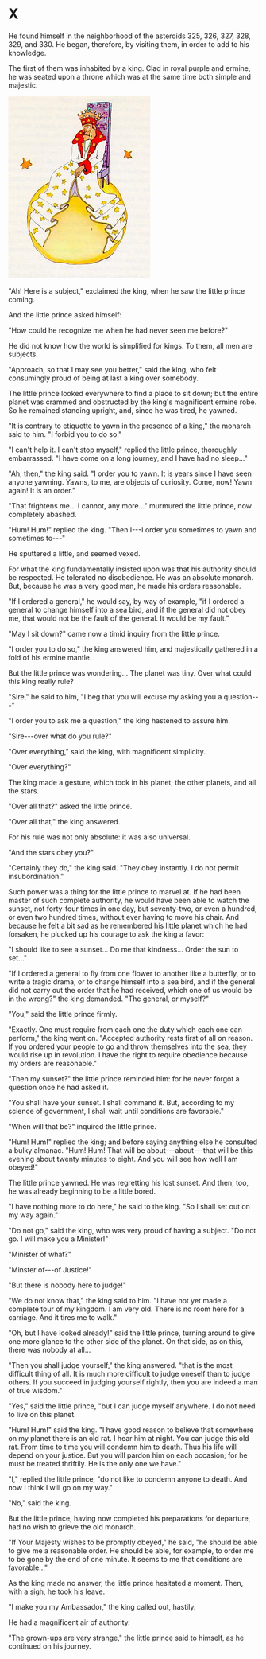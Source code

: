 # X

He found himself in the neighborhood of the asteroids 325, 326, 327,
328, 329, and 330. He began, therefore, by visiting them, in order to
add to his knowledge.

The first of them was inhabited by a king. Clad in royal purple and
ermine, he was seated upon a throne which was at the same time both
simple and majestic.

![King](king.jpg)

"Ah! Here is a subject," exclaimed the king, when he saw the little
prince coming.

And the little prince asked himself:

"How could he recognize me when he had never seen me before?"

He did not know how the world is simplified for kings. To them, all men
are subjects.

"Approach, so that I may see you better," said the king, who felt
consumingly proud of being at last a king over somebody.

The little prince looked everywhere to find a place to sit down; but the
entire planet was crammed and obstructed by the king's magnificent
ermine robe. So he remained standing upright, and, since he was tired,
he yawned.

"It is contrary to etiquette to yawn in the presence of a king," the
monarch said to him. "I forbid you to do so."

"I can't help it. I can't stop myself," replied the little prince,
thoroughly embarrassed. "I have come on a long journey, and I have had
no sleep..."

"Ah, then," the king said. "I order you to yawn. It is years since I
have seen anyone yawning. Yawns, to me, are objects of curiosity. Come,
now! Yawn again! It is an order."

"That frightens me... I cannot, any more..." murmured the little
prince, now completely abashed.

"Hum! Hum!" replied the king. "Then I---I order you sometimes to yawn
and sometimes to---"

He sputtered a little, and seemed vexed.

For what the king fundamentally insisted upon was that his authority
should be respected. He tolerated no disobedience. He was an absolute
monarch. But, because he was a very good man, he made his orders
reasonable.

"If I ordered a general," he would say, by way of example, "if I
ordered a general to change himself into a sea bird, and if the general
did not obey me, that would not be the fault of the general. It would be
my fault."

"May I sit down?" came now a timid inquiry from the little prince.

"I order you to do so," the king answered him, and majestically
gathered in a fold of his ermine mantle.

But the little prince was wondering... The planet was tiny. Over what
could this king really rule?

"Sire," he said to him, "I beg that you will excuse my asking you a
question---"

"I order you to ask me a question," the king hastened to assure him.

"Sire---over what do you rule?"

"Over everything," said the king, with magnificent simplicity.

"Over everything?"

The king made a gesture, which took in his planet, the other planets,
and all the stars.

"Over all that?" asked the little prince.

"Over all that," the king answered.

For his rule was not only absolute: it was also universal.

"And the stars obey you?"

"Certainly they do," the king said. "They obey instantly. I do not
permit insubordination."

Such power was a thing for the little prince to marvel at. If he had
been master of such complete authority, he would have been able to watch
the sunset, not forty-four times in one day, but seventy-two, or even a
hundred, or even two hundred times, without ever having to move his
chair. And because he felt a bit sad as he remembered his little planet
which he had forsaken, he plucked up his courage to ask the king a
favor:

"I should like to see a sunset... Do me that kindness... Order
the sun to set..."

"If I ordered a general to fly from one flower to another like a
butterfly, or to write a tragic drama, or to change himself into a sea
bird, and if the general did not carry out the order that he had
received, which one of us would be in the wrong?" the king demanded.
"The general, or myself?"

"You," said the little prince firmly.

"Exactly. One must require from each one the duty which each one can
perform," the king went on. "Accepted authority rests first of all on
reason. If you ordered your people to go and throw themselves into the
sea, they would rise up in revolution. I have the right to require
obedience because my orders are reasonable."

"Then my sunset?" the little prince reminded him: for he never forgot
a question once he had asked it.

"You shall have your sunset. I shall command it. But, according to my
science of government, I shall wait until conditions are favorable."

"When will that be?" inquired the little prince.

"Hum! Hum!" replied the king; and before saying anything else he
consulted a bulky almanac. "Hum! Hum! That will be about---about---that
will be this evening about twenty minutes to eight. And you will see how
well I am obeyed!"

The little prince yawned. He was regretting his lost sunset. And then,
too, he was already beginning to be a little bored.

"I have nothing more to do here," he said to the king. "So I shall
set out on my way again."

"Do not go," said the king, who was very proud of having a subject.
"Do not go. I will make you a Minister!"

"Minister of what?"

"Minster of---of Justice!"

"But there is nobody here to judge!"

"We do not know that," the king said to him. "I have not yet made a
complete tour of my kingdom. I am very old. There is no room here for a
carriage. And it tires me to walk."

"Oh, but I have looked already!" said the little prince, turning
around to give one more glance to the other side of the planet. On that
side, as on this, there was nobody at all...

"Then you shall judge yourself," the king answered. "that is the most
difficult thing of all. It is much more difficult to judge oneself than
to judge others. If you succeed in judging yourself rightly, then you
are indeed a man of true wisdom."

"Yes," said the little prince, "but I can judge myself anywhere. I do
not need to live on this planet.

"Hum! Hum!" said the king. "I have good reason to believe that
somewhere on my planet there is an old rat. I hear him at night. You can
judge this old rat. From time to time you will condemn him to death.
Thus his life will depend on your justice. But you will pardon him on
each occasion; for he must be treated thriftily. He is the only one we
have."

"I," replied the little prince, "do not like to condemn anyone to
death. And now I think I will go on my way."

"No," said the king.

But the little prince, having now completed his preparations for
departure, had no wish to grieve the old monarch.

"If Your Majesty wishes to be promptly obeyed," he said, "he should
be able to give me a reasonable order. He should be able, for example,
to order me to be gone by the end of one minute. It seems to me that
conditions are favorable..."

As the king made no answer, the little prince hesitated a moment. Then,
with a sigh, he took his leave.

"I make you my Ambassador," the king called out, hastily.

He had a magnificent air of authority.

"The grown-ups are very strange," the little prince said to himself,
as he continued on his journey.
